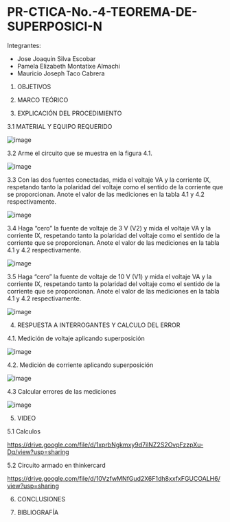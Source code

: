 # PR-CTICA-No.-4-TEOREMA-DE-SUPERPOSICI-N

Integrantes:

- Jose Joaquin Silva Escobar
- Pamela Elizabeth Montatixe Almachi
- Mauricio Joseph Taco Cabrera


1. OBJETIVOS



2. MARCO TEÓRICO



3. EXPLICACIÓN DEL PROCEDIMIENTO

3.1 MATERIAL Y EQUIPO REQUERIDO

![image](https://user-images.githubusercontent.com/117045943/210023255-f99a5033-0149-48b9-b317-6a366005b8ca.png)

3.2 Arme el circuito que se muestra en la figura 4.1.

![image](https://user-images.githubusercontent.com/117045943/210023285-3d749178-8b9c-41a5-94e9-4dc9d4355087.png)

3.3 Con las dos fuentes conectadas, mida el voltaje VA y la corriente IX, respetando
tanto la polaridad del voltaje como el sentido de la corriente que se proporcionan. Anote
el valor de las mediciones en la tabla 4.1 y 4.2 respectivamente.

![image](https://user-images.githubusercontent.com/117045943/210029046-abb2a217-7e3c-4281-8e75-dd4e76b192b0.png)

3.4 Haga “cero” la fuente de voltaje de 3 V (V2) y mida el voltaje VA y la corriente IX,
respetando tanto la polaridad del voltaje como el sentido de la corriente que se
proporcionan. Anote el valor de las mediciones en la tabla 4.1 y 4.2 respectivamente.

![image](https://user-images.githubusercontent.com/117045943/210029676-e8c9bc94-f8e0-4e83-9dcb-dcbd78bf9719.png)

3.5 Haga “cero” la fuente de voltaje de 10 V (V1) y mida el voltaje VA y la corriente
IX, respetando tanto la polaridad del voltaje como el sentido de la corriente que se
proporcionan. Anote el valor de las mediciones en la tabla 4.1 y 4.2 respectivamente.

![image](https://user-images.githubusercontent.com/117045943/210029732-45327802-3187-4fa5-8dda-d7fb76757ad3.png)


4. RESPUESTA A INTERROGANTES Y CALCULO DEL ERROR

4.1. Medición de voltaje aplicando superposición

![image](https://user-images.githubusercontent.com/117045943/210030192-e8bd09f0-04ca-426e-9140-5ca8847b3e62.png)

4.2. Medición de corriente aplicando superposición

![image](https://user-images.githubusercontent.com/117045943/210030204-f1d2c685-ae27-4727-83e9-8bb0de25f4a4.png)

4.3 Calcular errores de las mediciones 

![image](https://user-images.githubusercontent.com/117045943/210031311-3e9fb9ed-057d-4a12-9683-e48ba2a679a0.png)

5. VIDEO

5.1 Calculos

https://drive.google.com/file/d/1xprbNgkmxy9d7ilNZ2S2OvpFzzpXu-Dq/view?usp=sharing

5.2 Circuito armado en thinkercard

https://drive.google.com/file/d/10VzfwMNfGud2X6F1dh8xxfxFGUCOALH6/view?usp=sharing

6. CONCLUSIONES



7. BIBLIOGRAFÍA
